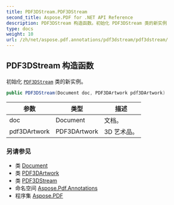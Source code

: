 ```yaml
---
title: PDF3DStream.PDF3DStream
second_title: Aspose.PDF for .NET API Reference
description: PDF3DStream 构造函数。初始化 PDF3DStream 类的新实例
type: docs
weight: 10
url: /zh/net/aspose.pdf.annotations/pdf3dstream/pdf3dstream/
---
```

## PDF3DStream 构造函数

初始化 [`PDF3DStream`](../) 类的新实例。

```csharp
public PDF3DStream(Document doc, PDF3DArtwork pdf3DArtwork)
```

| 参数 | 类型 | 描述 |
| --- | --- | --- |
| doc | Document | 文档。 |
| pdf3DArtwork | PDF3DArtwork | 3D 艺术品。 |

### 另请参见

* 类 [Document](../../../aspose.pdf/document/)
* 类 [PDF3DArtwork](../../pdf3dartwork/)
* 类 [PDF3DStream](../)
* 命名空间 [Aspose.Pdf.Annotations](../../../aspose.pdf.annotations/)
* 程序集 [Aspose.PDF](../../../)